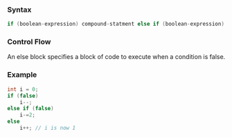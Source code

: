 ### Syntax
```c++
if (boolean-expression) compound-statment else if (boolean-expression) compound-statment else compound-statement
```
### Control Flow
An else block specifies a block of code to execute when a condition is false.
### Example
```c++
int i = 0;
if (false)
	i--;
else if (false)
	i-=2;
else
	i++; // i is now 1
```